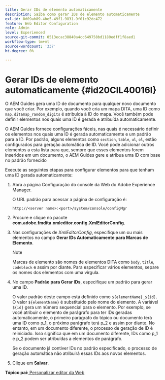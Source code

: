 ```yaml
---
title: Gerar IDs de elemento automaticamente
description: Saiba como gerar IDs de elemento automaticamente
exl-id: 8d09ab89-4be5-49f1-9831-9f01c92dc472
feature: Web Editor Configuration
role: Admin
level: Experienced
source-git-commit: 0513ecac38840a4cc649758bd1180edff1f8aed1
workflow-type: tm+mt
source-wordcount: '337'
ht-degree: 0%

---
```


# Gerar IDs de elemento automaticamente {#id20CIL40016I}

O AEM Guides gera uma ID de documento para qualquer novo documento que você criar. Por exemplo, quando você cria um mapa DITA, uma ID como `map.ditamap_random_digits` é atribuída à ID do mapa. Você também pode definir elementos nos quais uma ID é gerada e atribuída automaticamente.

O AEM Guides fornece configurações fáceis, nas quais é necessário definir os elementos nos quais uma ID é gerada automaticamente e um padrão para a ID. Por padrão, alguns elementos como `section`, `table`, `ul`, `ol`, estão configurados para geração automática de ID. Você pode adicionar outros elementos a esta lista para que, sempre que esses elementos forem inseridos em um documento, o AEM Guides gere e atribua uma ID com base no padrão fornecido

Execute as seguintes etapas para configurar elementos para que tenham uma ID gerada automaticamente:

1. Abra a página Configuração do console da Web do Adobe Experience Manager.

   O URL padrão para acessar a página de configuração é:

   ```http
   http://<server name>:<port>/system/console/configMgr
   ```

1. Procure e clique no pacote **com.adobe.fmdita.xmleditor.config.XmlEditorConfig**.

1. Nas configurações de *XmlEditorConfig*, especifique um ou mais elementos no campo **Gerar IDs Automaticamente para Marcas de Elemento**.

   >[!NOTE]
   >
   > Marcas de elemento são nomes de elementos DITA como `body`, `title`, `codeblock` e assim por diante. Para especificar vários elementos, separe os nomes dos elementos com uma vírgula.

1. No campo **Padrão para Gerar IDs**, especifique um padrão para gerar uma ID.

   O valor padrão deste campo está definido como `${elementName}_${id}`. O valor `${elementName}` é substituído pelo nome do elemento. A variável `${id}` gera um número sequencial para o elemento. Por exemplo, se você atribuir o elemento de parágrafo para ter IDs geradas automaticamente, o primeiro parágrafo do tópico ou documento terá uma ID como p\_1, o próximo parágrafo terá p\_2 e assim por diante. No entanto, em um documento diferente, o processo de geração de ID é reiniciado. Isso significa que em um documento diferente, IDs como p\_1 e p\_2 podem ser atribuídas a elementos de parágrafo.

   Se o documento já contiver IDs no padrão especificado, o processo de geração automática não atribuirá essas IDs aos novos elementos.

1. Clique em **Salvar**.


**Tópico pai:**[ Personalizar editor da Web](conf-web-editor.md)
